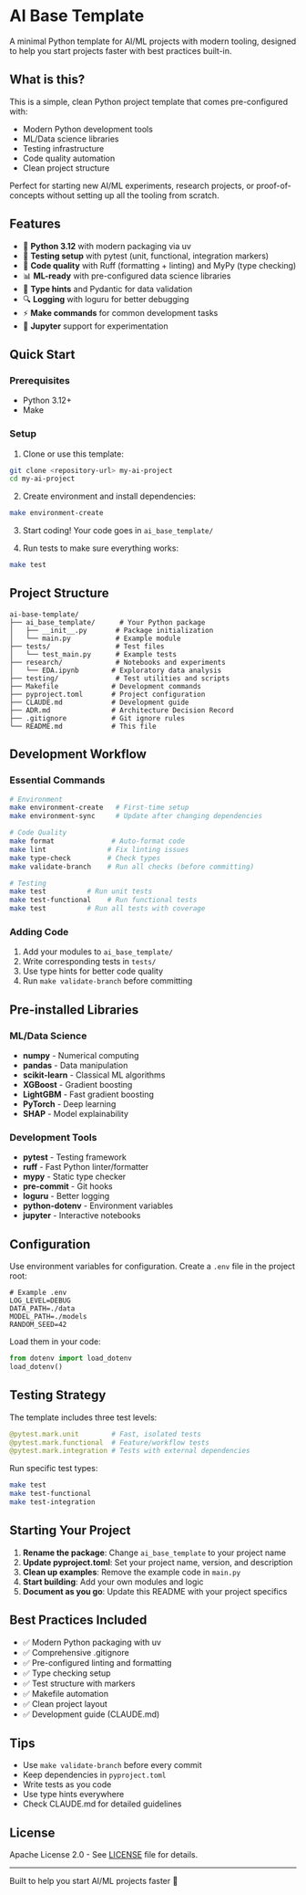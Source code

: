 # AI Base Template

A minimal Python template for AI/ML projects with modern tooling, designed to help you start projects faster with best practices built-in.

## What is this?

This is a simple, clean Python project template that comes pre-configured with:
- Modern Python development tools
- ML/Data science libraries
- Testing infrastructure
- Code quality automation
- Clean project structure

Perfect for starting new AI/ML experiments, research projects, or proof-of-concepts without setting up all the tooling from scratch.

## Features

- 🐍 **Python 3.12** with modern packaging via uv
- 🧪 **Testing setup** with pytest (unit, functional, integration markers)
- 🔧 **Code quality** with Ruff (formatting + linting) and MyPy (type checking)
- 📊 **ML-ready** with pre-configured data science libraries
- 📝 **Type hints** and Pydantic for data validation
- 🔍 **Logging** with loguru for better debugging
- ⚡ **Make commands** for common development tasks
- 📓 **Jupyter** support for experimentation

## Quick Start

### Prerequisites
- Python 3.12+
- Make

### Setup

1. Clone or use this template:
```bash
git clone <repository-url> my-ai-project
cd my-ai-project
```

2. Create environment and install dependencies:
```bash
make environment-create
```

3. Start coding! Your code goes in `ai_base_template/`

4. Run tests to make sure everything works:
```bash
make test
```

## Project Structure

```
ai-base-template/
├── ai_base_template/      # Your Python package
│   ├── __init__.py       # Package initialization
│   └── main.py           # Example module
├── tests/                # Test files
│   └── test_main.py      # Example tests
├── research/             # Notebooks and experiments
│   └── EDA.ipynb        # Exploratory data analysis
├── testing/              # Test utilities and scripts
├── Makefile             # Development commands
├── pyproject.toml       # Project configuration
├── CLAUDE.md            # Development guide
├── ADR.md               # Architecture Decision Record
├── .gitignore           # Git ignore rules
└── README.md            # This file
```

## Development Workflow

### Essential Commands

```bash
# Environment
make environment-create   # First-time setup
make environment-sync     # Update after changing dependencies

# Code Quality
make format              # Auto-format code
make lint               # Fix linting issues
make type-check         # Check types
make validate-branch    # Run all checks (before committing)

# Testing
make test          # Run unit tests
make test-functional    # Run functional tests
make test          # Run all tests with coverage
```

### Adding Code

1. Add your modules to `ai_base_template/`
2. Write corresponding tests in `tests/`
3. Use type hints for better code quality
4. Run `make validate-branch` before committing

## Pre-installed Libraries

### ML/Data Science
- **numpy** - Numerical computing
- **pandas** - Data manipulation
- **scikit-learn** - Classical ML algorithms
- **XGBoost** - Gradient boosting
- **LightGBM** - Fast gradient boosting
- **PyTorch** - Deep learning
- **SHAP** - Model explainability

### Development Tools
- **pytest** - Testing framework
- **ruff** - Fast Python linter/formatter
- **mypy** - Static type checker
- **pre-commit** - Git hooks
- **loguru** - Better logging
- **python-dotenv** - Environment variables
- **jupyter** - Interactive notebooks

## Configuration

Use environment variables for configuration. Create a `.env` file in the project root:

```env
# Example .env
LOG_LEVEL=DEBUG
DATA_PATH=./data
MODEL_PATH=./models
RANDOM_SEED=42
```

Load them in your code:
```python
from dotenv import load_dotenv
load_dotenv()
```

## Testing Strategy

The template includes three test levels:

```python
@pytest.mark.unit        # Fast, isolated tests
@pytest.mark.functional  # Feature/workflow tests
@pytest.mark.integration # Tests with external dependencies
```

Run specific test types:
```bash
make test
make test-functional
make test-integration
```

## Starting Your Project

1. **Rename the package**: Change `ai_base_template` to your project name
2. **Update pyproject.toml**: Set your project name, version, and description
3. **Clean up examples**: Remove the example code in `main.py`
4. **Start building**: Add your own modules and logic
5. **Document as you go**: Update this README with your project specifics

## Best Practices Included

- ✅ Modern Python packaging with uv
- ✅ Comprehensive .gitignore
- ✅ Pre-configured linting and formatting
- ✅ Type checking setup
- ✅ Test structure with markers
- ✅ Makefile automation
- ✅ Clean project layout
- ✅ Development guide (CLAUDE.md)

## Tips

- Use `make validate-branch` before every commit
- Keep dependencies in `pyproject.toml`
- Write tests as you code
- Use type hints everywhere
- Check CLAUDE.md for detailed guidelines

## License

Apache License 2.0 - See [LICENSE](LICENSE) file for details.

---

Built to help you start AI/ML projects faster 🚀